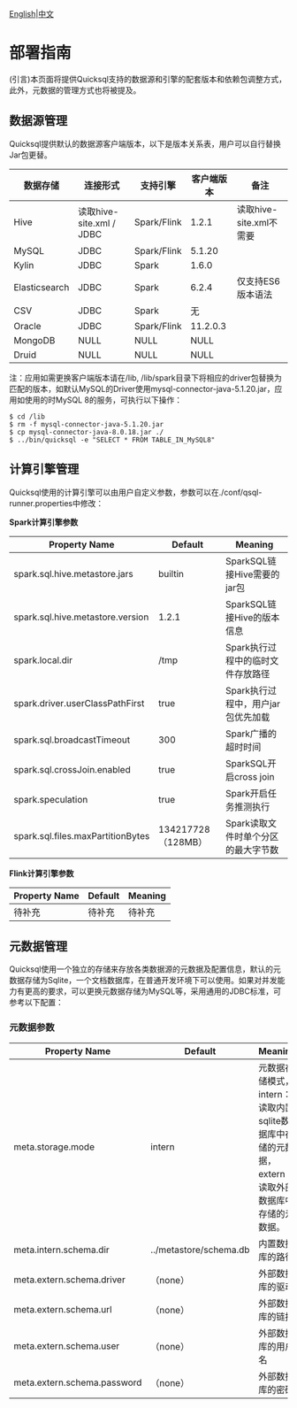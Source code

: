 [English](../../deployment/deployment.md)|[中文](./deployment.md)


# 部署指南

(引言)本页面将提供Quicksql支持的数据源和引擎的配套版本和依赖包调整方式，此外，元数据的管理方式也将被提及。

## 数据源管理

Quicksql提供默认的数据源客户端版本，以下是版本关系表，用户可以自行替换Jar包更替。

| 数据存储      | 连接形式                 | 支持引擎    | 客户端版本 | 备注                    |
| ------------- | ------------------------ | ----------- | ---------- | ----------------------- |
| Hive          | 读取hive-site.xml / JDBC | Spark/Flink | 1.2.1      | 读取hive-site.xml不需要 |
| MySQL         | JDBC                     | Spark/Flink | 5.1.20     |                         |
| Kylin         | JDBC                     | Spark       | 1.6.0      |                         |
| Elasticsearch | JDBC                     | Spark       | 6.2.4      | 仅支持ES6版本语法       |
| CSV           | JDBC                     | Spark       | 无         |                         |
| Oracle        | JDBC                     | Spark/Flink | 11.2.0.3   |                         |
| MongoDB       | NULL                     | NULL        | NULL       |                         |
| Druid         | NULL                     | NULL        | NULL       |                         |

注：应用如需更换客户端版本请在/lib, /lib/spark目录下将相应的driver包替换为匹配的版本，如默认MySQL的Driver使用mysql-connector-java-5.1.20.jar，应用如使用的时MySQL 8的服务，可执行以下操作：

``````shell
$ cd /lib
$ rm -f mysql-connector-java-5.1.20.jar
$ cp mysql-connector-java-8.0.18.jar ./
$ ../bin/quicksql -e "SELECT * FROM TABLE_IN_MySQL8"
``````

## 计算引擎管理

Quicksql使用的计算引擎可以由用户自定义参数，参数可以在./conf/qsql-runner.properties中修改：

**Spark计算引擎参数**

| Property Name                     | Default            | Meaning                             |
| --------------------------------- | ------------------ | ----------------------------------- |
| spark.sql.hive.metastore.jars     | builtin            | SparkSQL链接Hive需要的jar包         |
| spark.sql.hive.metastore.version  | 1.2.1              | SparkSQL链接Hive的版本信息          |
| spark.local.dir                   | /tmp               | Spark执行过程中的临时文件存放路径   |
| spark.driver.userClassPathFirst   | true               | Spark执行过程中，用户jar包优先加载  |
| spark.sql.broadcastTimeout        | 300                | Spark广播的超时时间                 |
| spark.sql.crossJoin.enabled       | true               | SparkSQL开启cross join              |
| spark.speculation                 | true               | Spark开启任务推测执行               |
| spark.sql.files.maxPartitionBytes | 134217728（128MB） | Spark读取文件时单个分区的最大字节数 |

**Flink计算引擎参数**

| Property Name | Default | Meaning |
| ------------- | ------- | ------- |
| 待补充        | 待补充  | 待补充  |

## 元数据管理

Quicksql使用一个独立的存储来存放各类数据源的元数据及配置信息，默认的元数据存储为Sqlite，一个文档数据库，在普通开发环境下可以使用。如果对并发能力有更高的要求，可以更换元数据存储为MySQL等，采用通用的JDBC标准，可参考以下配置：

### 元数据参数

| Property Name               | Default                | Meaning                                                      |
| --------------------------- | ---------------------- | ------------------------------------------------------------ |
| meta.storage.mode           | intern                 | 元数据存储模式，intern：读取内置sqlite数据库中存储的元数据，extern：读取外部数据库中存储的元数据。 |
| meta.intern.schema.dir      | ../metastore/schema.db | 内置数据库的路径                                             |
| meta.extern.schema.driver   | （none）               | 外部数据库的驱动                                             |
| meta.extern.schema.url      | （none）               | 外部数据库的链接                                             |
| meta.extern.schema.user     | （none）               | 外部数据库的用户名                                           |
| meta.extern.schema.password | （none）               | 外部数据库的密码                                             |
